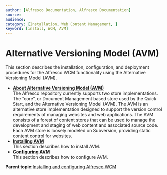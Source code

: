 ```yaml
---
author: [Alfresco Documentation, Alfresco Documentation]
source: 
audience: 
category: [Installation, Web Content Management, ]
keyword: [install, WCM, AVM]
---
```


# Alternative Versioning Model \(AVM\)

This section describes the installation, configuration, and deployment procedures for the Alfresco WCM functionality using the Alternative Versioning Model \(AVM\).

-   **[About Alternative Versioning Model \(AVM\)](../concepts/WCM-intro-AVM.md)**  
The Alfresco repository currently supports two store implementations. The “core”, or Document Management based store used by the Quick Start, and the Alternative Versioning Model \(AVM\). The AVM is an alternative store implementation designed to support the version control requirements of managing websites and web applications. The AVM consists of a forest of content stores that can be used to manage the development and staging of web content and associated source code. Each AVM store is loosely modeled on Subversion, providing static content control for websites.
-   **[Installing AVM](../concepts/wcm-install-intro.md)**  
This section describes how to install AVM.
-   **[Configuring AVM](../concepts/wcm-config-intro.md)**  
This section describes how to configure AVM.

**Parent topic:**[Installing and configuring Alfresco WCM](../concepts/WCM-intro.md)

